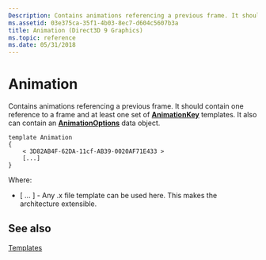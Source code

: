 ```yaml
---
Description: Contains animations referencing a previous frame. It should contain one reference to a frame and at least one set of AnimationKey templates. It also can contain an AnimationOptions data object.
ms.assetid: 03e375ca-35f1-4b03-8ec7-d604c5607b3a
title: Animation (Direct3D 9 Graphics)
ms.topic: reference
ms.date: 05/31/2018
---
```


# Animation

Contains animations referencing a previous frame. It should contain one reference to a frame and at least one set of [**AnimationKey**](animationkey.md) templates. It also can contain an [**AnimationOptions**](animationoptions.md) data object.

``` syntax
template Animation
{
    < 3D82AB4F-62DA-11cf-AB39-0020AF71E433 >
    [...]
} 
```

Where:

-   \[ ... \] - Any .x file template can be used here. This makes the architecture extensible.

## See also

<dl> <dt>

[Templates](dx9-graphics-reference-x-file-format-templates.md)
</dt> </dl>

 

 



